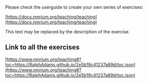 Please check the userguide to create your own series of exercises:

[https://docs.nmrium.org/teaching/teaching](https://docs.nmrium.org/teaching/teaching)

This text may be replaced by the description of the exercise.

## Link to all the exercises

[https://www.nmrium.org/teaching#?toc=https://RalphAdams.github.io/2e5b19c41237a89d/toc.json](https://www.nmrium.org/teaching#?toc=https://RalphAdams.github.io/2e5b19c41237a89d/toc.json)

